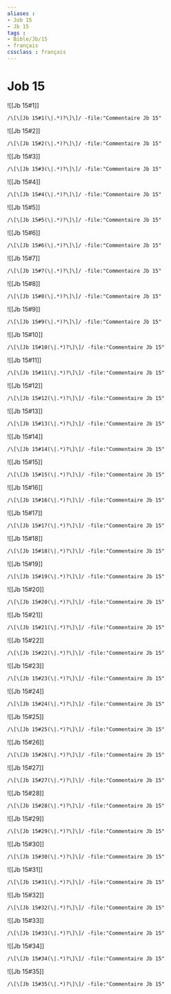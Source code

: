 ```yaml
---
aliases : 
- Job 15
- Jb 15
tags : 
- Bible/Jb/15
- français
cssclass : français
---
```


# Job 15

![[Jb 15#1]]

```query
/\[\[Jb 15#1(\|.*)?\]\]/ -file:"Commentaire Jb 15"
```

![[Jb 15#2]]

```query
/\[\[Jb 15#2(\|.*)?\]\]/ -file:"Commentaire Jb 15"
```

![[Jb 15#3]]

```query
/\[\[Jb 15#3(\|.*)?\]\]/ -file:"Commentaire Jb 15"
```

![[Jb 15#4]]

```query
/\[\[Jb 15#4(\|.*)?\]\]/ -file:"Commentaire Jb 15"
```

![[Jb 15#5]]

```query
/\[\[Jb 15#5(\|.*)?\]\]/ -file:"Commentaire Jb 15"
```

![[Jb 15#6]]

```query
/\[\[Jb 15#6(\|.*)?\]\]/ -file:"Commentaire Jb 15"
```

![[Jb 15#7]]

```query
/\[\[Jb 15#7(\|.*)?\]\]/ -file:"Commentaire Jb 15"
```

![[Jb 15#8]]

```query
/\[\[Jb 15#8(\|.*)?\]\]/ -file:"Commentaire Jb 15"
```

![[Jb 15#9]]

```query
/\[\[Jb 15#9(\|.*)?\]\]/ -file:"Commentaire Jb 15"
```

![[Jb 15#10]]

```query
/\[\[Jb 15#10(\|.*)?\]\]/ -file:"Commentaire Jb 15"
```

![[Jb 15#11]]

```query
/\[\[Jb 15#11(\|.*)?\]\]/ -file:"Commentaire Jb 15"
```

![[Jb 15#12]]

```query
/\[\[Jb 15#12(\|.*)?\]\]/ -file:"Commentaire Jb 15"
```

![[Jb 15#13]]

```query
/\[\[Jb 15#13(\|.*)?\]\]/ -file:"Commentaire Jb 15"
```

![[Jb 15#14]]

```query
/\[\[Jb 15#14(\|.*)?\]\]/ -file:"Commentaire Jb 15"
```

![[Jb 15#15]]

```query
/\[\[Jb 15#15(\|.*)?\]\]/ -file:"Commentaire Jb 15"
```

![[Jb 15#16]]

```query
/\[\[Jb 15#16(\|.*)?\]\]/ -file:"Commentaire Jb 15"
```

![[Jb 15#17]]

```query
/\[\[Jb 15#17(\|.*)?\]\]/ -file:"Commentaire Jb 15"
```

![[Jb 15#18]]

```query
/\[\[Jb 15#18(\|.*)?\]\]/ -file:"Commentaire Jb 15"
```

![[Jb 15#19]]

```query
/\[\[Jb 15#19(\|.*)?\]\]/ -file:"Commentaire Jb 15"
```

![[Jb 15#20]]

```query
/\[\[Jb 15#20(\|.*)?\]\]/ -file:"Commentaire Jb 15"
```

![[Jb 15#21]]

```query
/\[\[Jb 15#21(\|.*)?\]\]/ -file:"Commentaire Jb 15"
```

![[Jb 15#22]]

```query
/\[\[Jb 15#22(\|.*)?\]\]/ -file:"Commentaire Jb 15"
```

![[Jb 15#23]]

```query
/\[\[Jb 15#23(\|.*)?\]\]/ -file:"Commentaire Jb 15"
```

![[Jb 15#24]]

```query
/\[\[Jb 15#24(\|.*)?\]\]/ -file:"Commentaire Jb 15"
```

![[Jb 15#25]]

```query
/\[\[Jb 15#25(\|.*)?\]\]/ -file:"Commentaire Jb 15"
```

![[Jb 15#26]]

```query
/\[\[Jb 15#26(\|.*)?\]\]/ -file:"Commentaire Jb 15"
```

![[Jb 15#27]]

```query
/\[\[Jb 15#27(\|.*)?\]\]/ -file:"Commentaire Jb 15"
```

![[Jb 15#28]]

```query
/\[\[Jb 15#28(\|.*)?\]\]/ -file:"Commentaire Jb 15"
```

![[Jb 15#29]]

```query
/\[\[Jb 15#29(\|.*)?\]\]/ -file:"Commentaire Jb 15"
```

![[Jb 15#30]]

```query
/\[\[Jb 15#30(\|.*)?\]\]/ -file:"Commentaire Jb 15"
```

![[Jb 15#31]]

```query
/\[\[Jb 15#31(\|.*)?\]\]/ -file:"Commentaire Jb 15"
```

![[Jb 15#32]]

```query
/\[\[Jb 15#32(\|.*)?\]\]/ -file:"Commentaire Jb 15"
```

![[Jb 15#33]]

```query
/\[\[Jb 15#33(\|.*)?\]\]/ -file:"Commentaire Jb 15"
```

![[Jb 15#34]]

```query
/\[\[Jb 15#34(\|.*)?\]\]/ -file:"Commentaire Jb 15"
```

![[Jb 15#35]]

```query
/\[\[Jb 15#35(\|.*)?\]\]/ -file:"Commentaire Jb 15"
```

